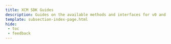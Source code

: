 ```yaml
---
title: XCM SDK Guides
description: Guides on the available methods and interfaces for v0 and v1 of the Moonbeam XCM SDK and how to use the XCM SDK to easily transfer cross-chain assets.
template: subsection-index-page.html
hide: 
 - toc
 - feedback
---
```


